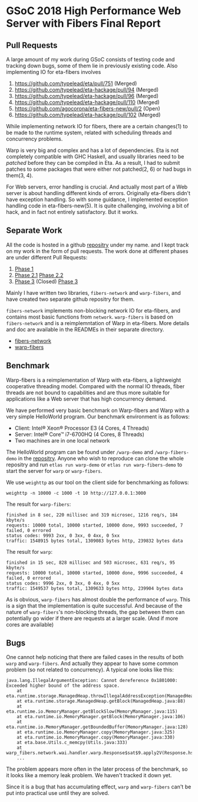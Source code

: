 # GSoC 2018 High Performance Web Server with Fibers Final Report

## Pull Requests

A large amount of my work during GSoC consists of testing code and tracking down bugs, some of them lie in previously existing code. Also implementing IO for eta-fibers involves

1. https://github.com/typelead/eta/pull/751 (Merged)
2. https://github.com/typelead/eta-hackage/pull/94 (Merged)
3. https://github.com/typelead/eta-hackage/pull/96 (Merged)
4. https://github.com/typelead/eta-hackage/pull/110 (Merged)
5. https://github.com/agocorona/eta-fibers-new/pull/2 (Open)
6. https://github.com/typelead/eta-hackage/pull/102 (Merged)


While implementing network IO for fibers, there are a certain changes(1) to be made to the runtime system, related with scheduling threads and concurrency problems.

Warp is very big and complex and has a lot of dependencies. Eta is not completely compatible with GHC Haskell, and usually libraries need to be *patched* before they can be compiled in Eta. As a result, I had to submit patches to some packages that were either not patched(2, 6) or had bugs in them(3, 4).

For Web servers, error handling is crucial. And actually most part of a Web server is about handling different kinds of errors. Originally eta-fibers didn't have exception handling. So with some guidance, I implemented exception handling code in eta-fibers-new(5). It is quite challenging, involving a bit of hack, and in fact not entirely satisfactory. But it works.

## Separate Work

All the code is hosted in a github [repositry](https://github.com/ouromoros/eta-gsoc) under my name. and I kept track on my work in the form of pull requests. The work done at different phases are under different Pull Requests:

1. [Phase 1](https://github.com/ouromoros/eta-gsoc/pull/1)
2. [Phase 2.1](https://github.com/ouromoros/eta-gsoc/pull/2)
   [Phase 2.2](https://github.com/ouromoros/eta-gsoc/pull/3)
3. [Phase 3](https://github.com/ouromoros/eta-gsoc/pull/4) (Closed)
   [Phase 3](https://github.com/ouromoros/eta-gsoc/pull/5)

Mainly I have written two libraries, `fibers-network` and `warp-fibers`, and have created two separate github repositry for them.

`fibers-network` implements non-blocking network IO for eta-fibers, and contains most basic functions from `network`. `warp-fibers` is based on `fibers-network` and is a reimplemntation of Warp in eta-fibers. More details and doc are available in the READMEs in their separate directory.

- [fibers-network](https://github.com/ouromoros/fibers-network)
- [warp-fibers](https://github.com/ouromoros/warp-fibers)

## Benchmark

Warp-fibers is a reimplementation of Warp with eta-fibers, a lightweight cooperative threading model. Compared with the normal IO threads, fiber threads are not bound to capabilities and are thus more suitable for applications like a Web server that has high concurrency demand.

We have performed very basic benchmark on Warp-fibers and Warp with a very simple HelloWorld program. Our benchmark environment is as follows:

- Client: Intel® Xeon® Processor E3 (4 Cores, 4 Threads)
- Server: Intel® Core™ i7-6700HQ (4 Cores, 8 Threads)
- Two machines are in one local network

The HelloWorld program can be found under `/warp-demo` and `/warp-fibers-demo` in the [repositry](https://github.com/ouromoros/eta-gsoc). Anyone who wish to reproduce can clone the whole repositry and run `etlas run warp-demo` or `etlas run warp-fibers-demo` to start the server for `warp` or `warp-fibers`.

We use `weighttp` as our tool on the client side for benchmarking as follows:

```
weighttp -n 10000 -c 1000 -t 10 http://127.0.0.1:3000
```

The result for `warp-fibers`:

```
finished in 8 sec, 220 millisec and 319 microsec, 1216 req/s, 184 kbyte/s
requests: 10000 total, 10000 started, 10000 done, 9993 succeeded, 7 failed, 0 errored
status codes: 9993 2xx, 0 3xx, 0 4xx, 0 5xx
traffic: 1548915 bytes total, 1309083 bytes http, 239832 bytes data
```

The result for `warp`:

```
finished in 15 sec, 828 millisec and 503 microsec, 631 req/s, 95 kbyte/s
requests: 10000 total, 10000 started, 10000 done, 9996 succeeded, 4 failed, 0 errored
status codes: 9996 2xx, 0 3xx, 0 4xx, 0 5xx
traffic: 1549537 bytes total, 1309633 bytes http, 239904 bytes data
```

As is obvious, `warp-fibers` has almost double the performance of `warp`. This is a sign that the implementation is quite successful. And because of the nature of `warp-fibers`'s non-blocking threads, the gap between them can potentially go wider if there are requests at a larger scale. (And if more cores are available)

## Bugs

One cannot help noticing that there are failed cases in the results of both `warp` and `warp-fibers`. And actually they appear to have some common problem (so not related to concurrency). A typical one looks like this:

```
java.lang.IllegalArgumentException: Cannot dereference 0x1801000: Exceeded higher bound of the address space.
	at eta.runtime.storage.ManagedHeap.throwIllegalAddressException(ManagedHeap.java:103)
	at eta.runtime.storage.ManagedHeap.getBlock(ManagedHeap.java:88)
	at eta.runtime.io.MemoryManager.getBlockSlow(MemoryManager.java:115)
	at eta.runtime.io.MemoryManager.getBlock(MemoryManager.java:106)
	at eta.runtime.io.MemoryManager.getBoundedBuffer(MemoryManager.java:128)
	at eta.runtime.io.MemoryManager.copy(MemoryManager.java:325)
	at eta.runtime.io.MemoryManager.copy(MemoryManager.java:330)
	at eta.base.Utils.c_memcpy(Utils.java:333)
	at warp_fibers.network.wai.handler.warp.Response$sat$9.apply2V(Response.hs)
    ...
```

The problem appears more often in the later process of the benchmark, so it looks like a memory leak problem. We haven't tracked it down yet.

Since it is a bug that has accumulating effect, `warp` and `warp-fibers` can't be put into practical use until they are solved.
